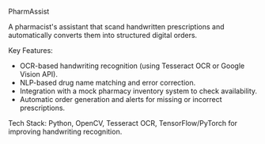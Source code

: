 PharmAssist

A pharmacist's assistant that scand handwritten prescriptions and automatically converts them into structured digital orders.

Key Features:
- OCR-based handwriting recognition (using Tesseract OCR or Google Vision API).
- NLP-based drug name matching and error correction.
- Integration with a mock pharmacy inventory system to check availability.
- Automatic order generation and alerts for missing or incorrect prescriptions.

Tech Stack: Python, OpenCV, Tesseract OCR, TensorFlow/PyTorch for improving handwriting recognition.

